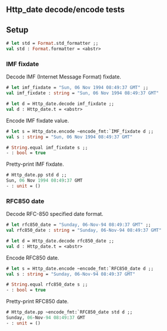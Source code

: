 ## Http_date decode/encode tests

## Setup

```ocaml
# let std = Format.std_formatter ;;
val std : Format.formatter = <abstr>
```

### IMF fixdate

Decode IMF (Internet Message Format) fixdate.


```ocaml
# let imf_fixdate = "Sun, 06 Nov 1994 08:49:37 GMT" ;;
val imf_fixdate : string = "Sun, 06 Nov 1994 08:49:37 GMT"

# let d = Http_date.decode imf_fixdate ;;
val d : Http_date.t = <abstr>
```

Encode IMF fixdate value.

```ocaml
# let s = Http_date.encode ~encode_fmt:`IMF_fixdate d ;;
val s : string = "Sun, 06 Nov 1994 08:49:37 GMT"

# String.equal imf_fixdate s ;;
- : bool = true
```

Pretty-print IMF fixdate.

```ocaml
# Http_date.pp std d ;;
Sun, 06 Nov 1994 08:49:37 GMT
- : unit = ()
```

### RFC850 date

Decode RFC-850 specified date format.

```ocaml
# let rfc850_date = "Sunday, 06-Nov-94 08:49:37 GMT" ;;
val rfc850_date : string = "Sunday, 06-Nov-94 08:49:37 GMT"

# let d = Http_date.decode rfc850_date ;;
val d : Http_date.t = <abstr>
```

Encode RFC850 date.

```ocaml
# let s = Http_date.encode ~encode_fmt:`RFC850_date d ;;
val s : string = "Sunday, 06-Nov-94 08:49:37 GMT"

# String.equal rfc850_date s ;;
- : bool = true
```

Pretty-print RFC850 date.

```ocaml
# Http_date.pp ~encode_fmt:`RFC850_date std d ;;
Sunday, 06-Nov-94 08:49:37 GMT
- : unit = ()
```
```
```

